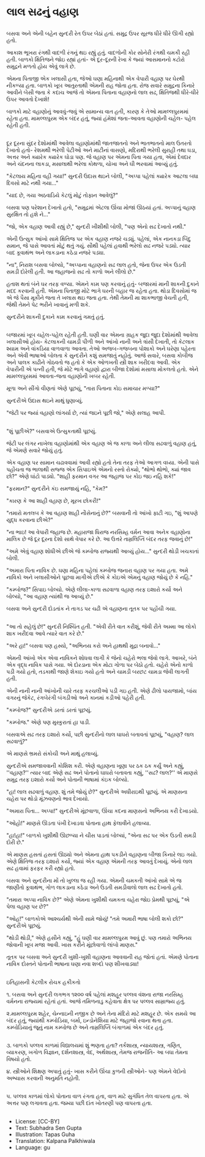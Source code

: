 # લાલ સઢનું વહાણ

##
બસવા અને એની બહેન સુન્દરી રેત ઉપર બેઠાં હતાં. સમુદ્ર ઉપર સૂરજ ધીરે ધીરે ઊગી રહ્યો હતો.

આકાશ ભૂખરા રંગથી વાદળી રંગનું થઇ રહ્યું હતું. વાદળોની કોર સોનેરી રંગથી ચમકી રહી હતી. બાળકો ક્ષિતિજને જોઇ રહ્યાં હતાં- એ દૂર-દૂરની રેખા કે જ્યાં આસમાનનો કટોરો સમુદ્રને મળતો હોય એવું લાગે છે.

એમના પિતાજી એક ખલાસી હતા, જેઓ ઘણા મહિનાથી એક વેપારી વહાણ પર ઘેરથી નીકળ્યા હતા. બાળકો ખૂબ આતુરતાથી એમની રાહ જોતા હતા. રોજ સવારે સમુદ્રના કિનારે આવીને બેસી જતા કે કદાચ આજે તો એમના પિતાના વહાણનો લાલ સઢ, ક્ષિતિજથી ધીરે-ધીરે ઉપર આવતો દેખાશે!

બાળકો માટે વહાણોનું આવવું-જવું એ સામાન્ય વાત હતી, કારણ કે તેઓ મામલ્લપુરમમાં રહેતા હતા. મામલ્લપુરમ એક બંદર હતું, જ્યાં હંમેશાં જતા-આવતા વહાણોની ચહેલ- પહેલ રહેતી હતી.

##
દૂર દૂરના સુંદર દેશોમાંથી આવેલા વહાણોમાંથી જાતજાતનો અને ભાતભાતનો માલ ઉતરતો દેખાતો હતો- રેશમથી ભરેલી પેટીઓ અને માટીનાં વાસણો, મદિરાથી ભરેલી સુરાહી તથા ઘડા, અત્તર અને ક્યારેક ક્યારેક ઘોડા પણ. જે વહાણ પર એમના પિતા ગયા હતા, એમાં દેવદાર અને ચંદનના લાકડા, મસાલાથી ભરેલા કોથળા, ચોખા અને ઘી ભરવામાં આવ્યું હતું.

"કેટલાય મહિના વહી ગયા!" સુન્દરી ઉદાસ થઇને બોલી, "અપ્પા પહેલાં ક્યારેક આટલા બધા દિવસો માટે નથી ગયા..."

"યાદ છે, ગયા અઠવાડિયે કેટલું મોટું તોફાન આવેલું?"

બસવા પણ પરેશાન દેખાતો હતો, "સમુદ્રમાં એટલા ઊંચા મોજાં ઊઠયાં હતાં. અપ્પાનું વહાણ સુરક્ષિત તો હશે ને..."

"જો, એક વહાણ આવી રહ્યું છે," સુન્દરી ખીશીથી બોલી, "પણ એનો સઢ દેખાતો નથી."

એની ઉત્સુક આંખો સામે ક્ષિતિજ પર એક વહાણ નજરે ચડ્યું. પહેલાં, એક નાનકડા બિંદુ સમાન, જે પાસે આવતાં મોટું થતું ગયું. સૌથી પહેલાં હવાથી ભરેલો સઢ નજરે પડ્યો. ત્યાર બાદ કૂવાથંભ અને લાકડાના કઠેડા નજરે પડ્યા.

"ના", નિરાશ બસવા બોલ્યો, "અપ્પાના વહાણનો સઢ લાલ હતો, જેના ઉપર એક ઉડતી સમડી દોરેલી હતી. આ જહાજનો સઢ તો કાળો અને લીલો છે."

હતાશ થતાં બંને ઘર તરફ વળ્યા. એમને કામ પણ કરવાનું હતું- બજારમાં માની શાકની દુકાને મદદ કરવાની હતી. એમના પિતાજી મોટે ભાગે ઘરની બહાર જ રહેતા હતા. થોડા દિવસોમાં જ એ જે પૈસા મૂકીને જતા તે ખલાસ થઇ જતા હતા. તેથી તેમની મા શાકભાજી વેચતી હતી, જેથી તેમને પેટ ભરીને ખાવાનું મળી શકે.

સુન્દરીને શાકની દુકાને કામ કરવાનું ગમતું હતું.

##
બજારમાં ખૂબ ચહેલ-પહેલ રહેતી હતી. ઘણી વાર એમના ગ્રાહક જુદા જુદા દેશોમાંથી આવેલા ખલાસીઓ હોય- કેટલાકની ચામડી પીળી અને આંખો નાની અને ત્રાંસી દેખાતી, તો કેટલાક શ્યામ અને વાંકડિયા વાળવાળા આવતા. તેઓ અજબ-ગજબના પોશાકો અને ઘરેણા પહેરતા અને એવી ભાષાઓ બોલતા કે સુન્દરીને કશું સમજાતું નહોતું. આજે સવારે, બસવા કોબીજ અને પાલક કાઢીને ગોઠવતો જ હતો કે એક ઓળખતી સ્ત્રી શાક ખરીદવા આવી. એક વેપારીની એ પત્ની હતી, જે મોટે ભાગે વહાણો દ્વારા બીજા દેશોમાં મસાલા મોકલતો હતો. એને મામલ્લપુરમમાં આવતા-જતા વહાણોની ખબર રહેતી.

મૂળા અને સીંગો વીણતાં એણે પૂછયું, "તારા પિતાના કોઇ સમાચાર મળ્યા?"

સુન્દરીએ ઉદાસ થઇને માથું ધુણાવ્યું.

"જેટી પર જ્યાં વહાણો લાંગર્યા છે, ત્યાં જઇને પૂછી જો," એણે સલાહ આપી.

##
"શું પૂછીએ?" બસવાએ ઉત્સુકતાથી પૂછયું.

જેટી પર લંગર નાખેલા વહાણોમાંથી એક વહાણ એ જ કાળા અને લીલા સઢવાળું વહાણ હતું, જે એમણે સવારે જોયું હતું.

એક વહાણ પર સામાન ચઢાવવામાં આવી રહ્યો હતો તેના તરફ તેઓ આગળ વધ્યા. એની પાસે પહોંચતા જ ભાલાથી સજ્જ એક સિપાઇએ એમનો રસ્તો રોક્યો, "થોભો થોભો, ક્યાં જાવ છો?" એણે ઘાંટો પાડ્યો. "શાહી ફરમાન વગર આ જહાજ પર કોઇ જઇ નહિ શકે!"

"ફરમાન?" સુન્દરીને કંઇ સમજાયું નહિ, "કેમ?"

"કારણ કે આ શાહી વહાણ છે, મૂરખ છોકરી!"

"તમારો મતલબ કે આ વહાણ શાહી નૌસેનાનું છે?" બસવાની તો આંખો ફાટી ગઇ, "શું આપણે યુદ્ધ કરવાના છીએ?"

"ના ભાઇ! આ વેપારી જહાજ છે. મહારાજા ધિરાજ નરસિમ્હ વર્મન આવા અનેક વહાણોના માલિક છે જે દૂર દૂરના દેશો સાથે વેપાર કરે છે. આ ઉત્તરે તામ્રલિપ્તિ બંદર તરફ જવાનું છે!"

"અમે એવું વહાણ શોધીએ છીએ જે કમ્બોજ રાજ્યથી આવ્યું હોય..." સુન્દરી થોડી ખચકાતાં બોલી.

"અમારા પિતા નાવિક છે. ઘણા મહિના પહેલાં કમ્બોજ જનારા વહાણ પર ગયા હતા. અમે નાવિકો અને ખલાસીઓને પૂછવા માગીએ છીએ કે કોઇએ એમનું વહાણ જોયું છે કે નહિ."

"કમ્બોજ?" સિપાઇ બોલ્યો. એણે લીલા-કાળા સઢવાળા વહાણ તરફ ઇશારો કર્યો અને બોલ્યો, "આ વહાણ ત્યાંથી જ આવ્યું છે."

બસવા અને સુન્દરી દોડતાંક ને તાગડ પર ચઢી એ વહાણના તૂતક પર પહોંચી ગયા.

##
"આ તો સહેલું છે!" સુન્દરી નિશ્ચિંત હતી. "એવી રીતે વાત કરીશું, જેવી રીતે અમ્મા આ લોકો શાક ખરીદવા આવે ત્યારે વાત કરે છે."

"અરે હા!" બસવા પણ હસ્યો, "અભિનય કરો અને હાથથી મુદ્રા બનાવો..."

એમની આંખો એક એવા નાવિકને શોધવા લાગી કે જેનો ચહેરો ભલા જેવો લાગે. આખરે, બંને એક વૃદ્ધ નાવિક પાસે ગયા. એ દોરડાના એક મોટા ગોળા પર બેઠો હતો. ચહેરો એનો કાળો પડી ગયો હતો, તડકાથી જાણે શેકાઇ ગયો હતો અને ચામડી બરછટ ચામડા જેવી લાગતી હતી.

એની નાની નાની આંખોની ચારે તરફ કરચલીઓ પડી ગઇ હતી. એણે ઢીલો પાયજામો, બાંય વગરનું જેકેટ, રંગબેરંગી બંગડીઓ અને કાનમાં કડીઓ પહેરી હતી.

"કમ્બોજ?" સુન્દરીએ ડરતાં ડરતાં પૂછયું.

"કમ્બોજ." એણે પણ મુસ્કુરાતાં હા પાડી.

બસવાએ સઢ તરફ ઇશારો કર્યો, પછી સુન્દરીનો લાલ ઘાઘરો બતાવતાં પૂછયું, "વહાણ? લાલ સઢવાળું?"

એ માણસે ભ્રમરો સંકોચી અને માથું હલાવ્યું.

સુન્દરીએ સમજાવવાની કોશિશ કરી. એણે વહાણના ખૂણા પર ઠક ઠક કર્યું અને કહ્યું, ''વહાણ?'' ત્યાર બાદ એણે સઢ અને પોતાનો ઘાઘરો બતાવતા કહ્યું, ''સઢ? લાલ?'' એ માણસે સમુદ્ર તરફ ઇશારો કર્યો અને પોતાની ભાષામાં કંઇક બોલ્યો.

"હા! લાલ સઢવાળું વહાણ. શું તમે જોયું છે?" સુન્દરીએ અધીરાઇથી પૂછયું. એ માણસના ચહેરા પર થોડો મૂંઝવણનો ભાવ દેખાયો.

"અમારા પિતા... અપ્પા!" સુન્દરીએ મૂંછવાળા, ઊંચા કદના માણસનો અભિનય કરી દેખાડયો.

"ઓહો!" માણસે ઊડતા પંખી દેખાડવા પોતાના હાથ ફેલાવીને હલાવ્યા.

"હા!હા!" બાળકો ખુશીથી ઊછળ્યા ને ચીસ પાડતાં બોલ્યાં, "એના સઢ પર એક ઉડતી સમડી દોરી છે."

એ માણસ હસતાં હસતાં ઊઠ્યો અને એમના હાથ પકડીને વહાણના બીજા કિનારે લઇ ગયો. એણે ક્ષિતિજ તરફ ઇશારો કર્યો, જ્યાં એક વહાણ એમની તરફ આવતું દેખાયું. એનો લાલ સઢ હવામાં ફરફર કરી રહ્યો હતો.

બસવા અને સુન્દરીના મોં તો ખુલ્લા જ રહી ગયા. એમની ચમકતી આંખો સામે એ જ જાણીતો કૂવાથંભ, ગોળ લાકડાના કઠેડા અને ઉડતી સમડીવાલો લાલ સઢ દેખાતો હતો.

"તમારા અપ્પા નાવિક છે?" એણે એમના ખુશીથી ચમકતા ચહેરા જોઇ પ્રેમથી પૂછયું, "એ પેલા વહાણ પર છે?"

"ઓહ!" બાળકોએ આશ્ચર્યથી એની સામે જોયું! "તમે અમારી ભાષા બોલી શકો છો?" સુન્દરીએ પૂછયું.

"થોડી થોડી," એણે હસીને કહ્યું, "હું ઘણી વાર મામલ્લપુરમ આવું છું. પણ તમારો અભિનય જોવાની ખૂબ મજા આવી. ખાસ કરીને મૂંછોવાળો લાંબો માણસ."

તૂતક પર બસવા અને સુન્દરી ખુશી-ખુશી વહાણના આવવાની રાહ જોતાં હતાં. એમણે પોતાના નાવિક દોસ્તને પોતાની ભાષાના ઘણા નવા શબ્દો પણ શીખવાડ્યા!

##
ઇતિહાસની કેટલીક રોચક હકીકતો

૧. બસવા અને સુન્દરી લગભગ ૧૨૦૦ વર્ષ પહેલાં મશહૂર પલ્લવ વંશના રાજા નરસિમ્હ વર્મનના રાજ્યમાં રહેતાં હતાં. આજે તમિળનાડુ કહેવાતા ક્ષેત્ર પર પલ્લવ સામ્રાજ્ય હતું.

૨.મામલ્લપુરમ શહેર, ચેન્નાઇની નજીક છે અને તેના મંદિરો માટે મશહૂર છે. એક સમયે આ બંદર હતું, જ્યાંથી કમ્બોડિયા, બર્મા, ઇન્ડોનેશિયા માટે જહાજો રવાના થતા હતા. કમ્બોડિયાનું જૂનું નામ કમ્બોજ છે અને તામ્રલિપ્તિ બંગાળમાં એક બંદર હતું.

##
૩. બાળકો પલ્લવ કાળમાં વિદ્યાલયમાં શું ભણતા હતા? તર્કશાસ્ત્ર, ન્યાયશાસ્ત્ર, ગણિત, વ્યાકરણ, ખગોળ વિજ્ઞાન, દર્શનશાસ્ત્ર, વેદ, અર્થશાસ્ત્ર, તેમજ રાજનીતિ- આ બધા તેમના વિષયો હતો.

૪. સ્ત્રીઓને શિક્ષણ અપાતું હતું- ખાસ કરીને ઊંચા કુળની સ્ત્રીઓને- પણ એમને વેદોનો અભ્યાસ કરવાની અનુમતિ નહોતી.

##
૫. પલ્લવ કાળમાં લોકો પોતાના વાળ રંગતા હતા, વાળ માટે સુગંધિત તેલ વાપરતા હતા. એ અત્તર પણ લગાવતા હતા. જમ્યા પછી દાંત ખોતરણી પણ વાપરતા હતા.

##
* License: [CC-BY]
* Text: Subhadra Sen Gupta
* Illustration: Tapas Guha
* Translation: Kalpana Palkhiwala
* Language: gu

